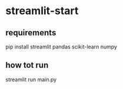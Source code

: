 # streamlit-start

## requirements
pip install streamlit pandas scikit-learn numpy

## how tot run
streamlit run main.py

